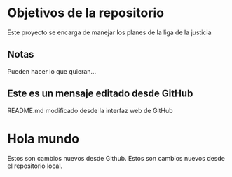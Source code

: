 # Objetivos de la repositorio

Este proyecto se encarga de manejar los planes de la liga de la justicia


## Notas
Pueden hacer lo que quieran...

## Este es un mensaje editado desde GitHub
README.md modificado desde la interfaz web de GitHub

# Hola mundo
Estos son cambios nuevos desde Github.
Estos son cambios nuevos desde el repositorio local.
